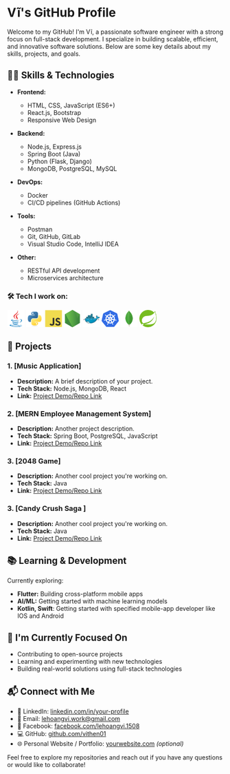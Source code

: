 # Vĩ's GitHub Profile

Welcome to my GitHub! I'm Vĩ, a passionate software engineer with a strong focus on full-stack development. I specialize in building scalable, efficient, and innovative software solutions. Below are some key details about my skills, projects, and goals.

## 👨‍💻 Skills & Technologies

- **Frontend:**
  - HTML, CSS, JavaScript (ES6+)
  - React.js, Bootstrap
  - Responsive Web Design

- **Backend:**
  - Node.js, Express.js
  - Spring Boot (Java)
  - Python (Flask, Django)
  - MongoDB, PostgreSQL, MySQL

- **DevOps:**
  - Docker
  - CI/CD pipelines (GitHub Actions)

- **Tools:**
  - Postman
  - Git, GitHub, GitLab
  - Visual Studio Code, IntelliJ IDEA

- **Other:**
  - RESTful API development
  - Microservices architecture
 
### 🛠️ Tech I work on:

<p align="left">
  <img src="https://raw.githubusercontent.com/devicons/devicon/master/icons/java/java-original.svg" alt="java" width="40" height="40"/>
  <img src="https://raw.githubusercontent.com/devicons/devicon/master/icons/python/python-original.svg" alt="python" width="40" height="40"/>
  <img src="https://raw.githubusercontent.com/devicons/devicon/master/icons/javascript/javascript-original.svg" alt="javascript" width="40" height="40"/>
  <img src="https://raw.githubusercontent.com/devicons/devicon/master/icons/nodejs/nodejs-original.svg" alt="nodejs" width="40" height="40"/>
  <img src="https://raw.githubusercontent.com/devicons/devicon/master/icons/docker/docker-original.svg" alt="docker" width="40" height="40"/>
  <img src="https://raw.githubusercontent.com/devicons/devicon/master/icons/kubernetes/kubernetes-plain.svg" alt="kubernetes" width="40" height="40"/>
  <img src="https://raw.githubusercontent.com/devicons/devicon/master/icons/mongodb/mongodb-original.svg" alt="mongodb" width="40" height="40"/>
  <img src="https://raw.githubusercontent.com/devicons/devicon/master/icons/spring/spring-original.svg" alt="spring" width="40" height="40"/>
</p>


## 🚀 Projects 

### 1. **[Music Application]**
   - **Description:** A brief description of your project.
   - **Tech Stack:** Node.js, MongoDB, React
   - **Link:** [Project Demo/Repo Link](#)

### 2. **[MERN Employee Management System]**
   - **Description:** Another project description.
   - **Tech Stack:** Spring Boot, PostgreSQL, JavaScript
   - **Link:** [Project Demo/Repo Link](#)

### 3. **[2048 Game]**
   - **Description:** Another cool project you're working on.
   - **Tech Stack:** Java
   - **Link:** [Project Demo/Repo Link](#)

### 3. **[Candy Crush Saga ]**
   - **Description:** Another cool project you're working on.
   - **Tech Stack:** Java
   - **Link:** [Project Demo/Repo Link](#)

## 📚 Learning & Development

Currently exploring:
- **Flutter:** Building cross-platform mobile apps
- **AI/ML:** Getting started with machine learning models
- **Kotlin, Swift**: Getting started with specified mobile-app developer like IOS and Android 

## 🌱 I'm Currently Focused On

- Contributing to open-source projects
- Learning and experimenting with new technologies
- Building real-world solutions using full-stack technologies

## 📬 Connect with Me

- 💼 LinkedIn: [linkedin.com/in/your-profile](https://www.linkedin.com/in/your-profile)
- 📧 Email: [lehoangvi.work@gmail.com](mailto:lehoangvi.work@gmail.com)
- 📘 Facebook: [facebook.com/lehoangvi.1508](https://www.facebook.com/lehoangvi.1508) 
- 💻 GitHub: [github.com/vithen01](https://github.com/vithen01)
- 🌐 Personal Website / Portfolio: [yourwebsite.com](https://yourwebsite.com) *(optional)* 


Feel free to explore my repositories and reach out if you have any questions or would like to collaborate!
